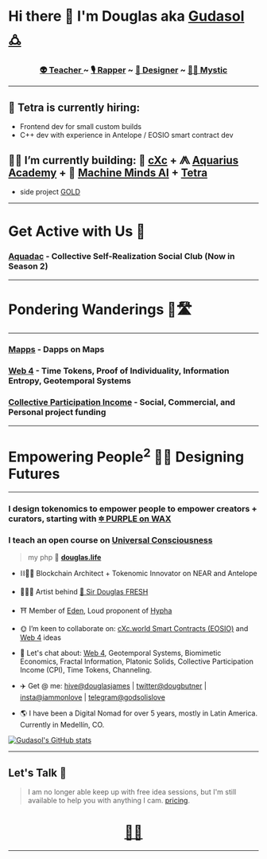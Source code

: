 # Hi there 👋 I'm Douglas aka [Gudasol 🜛](https://ampl.ink/gudasol)

<h3 align="center"><b>
 <a href="https://www.youtube.com/watch?v=kk2RGJZXyvk&list=PLRRVgL5-YYRXx2wwGewdBxUl5Mr5--4u1">👽 Teacher </a> ~ 
 <a href="https://soundcloud.com/sirdouglasfresh/popular-tracks">🎙 Rapper</a> ~ 
 <a href="https://www.redbubble.com/people/SirDouglasFresh/shop">🎨 Designer</a></b> ~ 
  <a href="https://gudasol.gumroad.com">🧙‍♂️ Mystic</a>
</h3>

___

## 🤝 Tetra is currently hiring: 

- Frontend dev for small custom builds
- C++ dev with experience in Antelope / EOSIO smart contract dev


## 👷‍♂️ I’m currently building: 🔺 [cXc](https://linktr.ee/cxc.world) + ⨇ [Aquarius Academy](https://aquarius.academy/) + 🦾 [Machine Minds AI](https://machineminds.substack.com/subscribe) + [Tetra](https://tetra.earth)

+  side project [GOLD](https://dappradar.com/wax/defi/gold) 


___
  
# Get Active with Us 🏀

### [Aquadac](https://lu.ma/aquadac) - Collective Self-Realization Social Club (Now in Season 2)

___


# Pondering Wanderings 🤔🛣

___

### [Mapps](https://docs.google.com/document/d/1YppJ2EYumRI2j0UHYdZh7NJMObMI_NfHgaFRLbjgBtw/preview) - Dapps on Maps 

### [Web 4](https://github.com/dougbutner/web-4) - Time Tokens, Proof of Individuality, Information Entropy, Geotemporal Systems  

### [Collective Participation Income](https://github.com/dougbutner/effective-collective) - Social, Commercial, and Personal project funding

--- 

# Empowering People<sup>2</sup> 💫🙏 Designing Futures

___

### I design tokenomics to empower people to empower creators + curators, starting with [🔯 PURPLE on WAX](https://github.com/currentxchange/purple-explainer)

### I teach an open course on [Universal Consciousness](https://aquarius.academy/learn/universal-consciousness-densities-dimensions-matrices-grids/)

> my php 🏡 **[douglas.life](https://douglas.life/)** 

- ⛓👷‍♂️ Blockchain Architect + Tokenomic Innovator on NEAR and Antelope
- 🧙‍♂️🎇 Artist behind [🔮 Sir Douglas FRESH](https://www.redbubble.com/people/SirDouglasFresh/shop)
- ⛩️ Member of [Eden](https://edeneos.org/), Loud proponent of [Hypha](https://hypha.earth/) 
- 🌞 I’m keen to collaborate on: [cXc.world Smart Contracts (EOSIO)](https://github.com/dougbutner/beta-pseudo) and [Web 4](https://github.com/dougbutner/web-4) ideas
- 💬 Let's chat about: [Web 4](https://github.com/dougbutner/web-4), Geotemporal Systems, Biomimetic Economics, Fractal Information, Platonic Solids, Collective Participation Income (CPI), Time Tokens, Channeling.
- ✈️ Get @ me: [hive@douglasjames](https://peakd.com/@douglasjames) | [twitter@dougbutner](https://twitter.com/dougbutner) | [insta@iammonlove](https://instagram.com/iammonlove) | [telegram@godsolislove](https://tg.me/godsolislove)

- 🌎 I have been a Digital Nomad for over 5 years, mostly in Latin America. Currently in Medellín, CO.

[![Gudasol's GitHub stats](https://github-readme-stats.vercel.app/api?username=dougbutner)](https://github.com/dougbutner/github-readme-stats)


___   

## Let's Talk 🤝
> I am no longer able keep up with free idea sessions, but I'm still available to help you with anything I cam. [pricing](https://gudasol.gumroad.com/).
 
<h1 align="center">
<a href="https://linktr.ee/iammonlove">🔗🌳</a>
</h1>


___  
